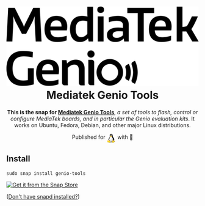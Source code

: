 <h1 align="center">
  <img src="img/MediaTek_20Genio_Black_20Vertical_200222.png" alt="Mediatek Genio Tools">
  <br />
  Mediatek Genio Tools
</h1>

<p align="center"><b>This is the snap for <a href="https://gitlab.com/mediatek/aiot/bsp/genio-tools">Mediatek Genio Tools</a></b>, <i>a set of tools to flash, control or configure MediaTek
boards, and in particular the Genio evaluation kits</i>. It works on Ubuntu, Fedora, Debian, and other major Linux
distributions.</p>

<p align="center">Published for <img src="https://raw.githubusercontent.com/anythingcodes/slack-emoji-for-techies/gh-pages/emoji/tux.png" align="top" width="24" /> with 💝</p>

## Install

    sudo snap install genio-tools

[![Get it from the Snap Store](https://snapcraft.io/static/images/badges/en/snap-store-white.svg)](https://snapcraft.io/genio-tools)

([Don't have snapd installed?](https://snapcraft.io/docs/core/install))
